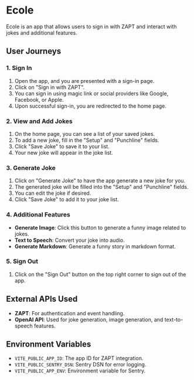 # Ecole

Ecole is an app that allows users to sign in with ZAPT and interact with jokes and additional features.

## User Journeys

### 1. Sign In

1. Open the app, and you are presented with a sign-in page.
2. Click on "Sign in with ZAPT".
3. You can sign in using magic link or social providers like Google, Facebook, or Apple.
4. Upon successful sign-in, you are redirected to the home page.

### 2. View and Add Jokes

1. On the home page, you can see a list of your saved jokes.
2. To add a new joke, fill in the "Setup" and "Punchline" fields.
3. Click "Save Joke" to save it to your list.
4. Your new joke will appear in the joke list.

### 3. Generate Joke

1. Click on "Generate Joke" to have the app generate a new joke for you.
2. The generated joke will be filled into the "Setup" and "Punchline" fields.
3. You can edit the joke if desired.
4. Click "Save Joke" to add it to your joke list.

### 4. Additional Features

- **Generate Image**: Click this button to generate a funny image related to jokes.
- **Text to Speech**: Convert your joke into audio.
- **Generate Markdown**: Generate a funny story in markdown format.

### 5. Sign Out

1. Click on the "Sign Out" button on the top right corner to sign out of the app.

## External APIs Used

- **ZAPT**: For authentication and event handling.
- **OpenAI API**: Used for joke generation, image generation, and text-to-speech features.

## Environment Variables

- `VITE_PUBLIC_APP_ID`: The app ID for ZAPT integration.
- `VITE_PUBLIC_SENTRY_DSN`: Sentry DSN for error logging.
- `VITE_PUBLIC_APP_ENV`: Environment variable for Sentry.

